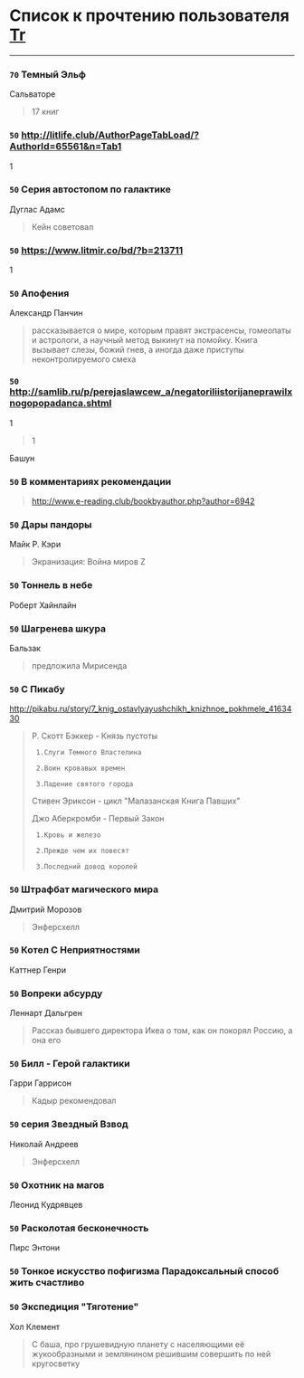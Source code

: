 # Список к прочтению пользователя [Tr](http://vk.com/gmg1991)
---

### `70` Темный Эльф
Сальваторе
> 17 книг

### `50` http://litlife.club/AuthorPageTabLoad/?AuthorId=65561&n=Tab1
1

### `50` Серия автостопом по галактике
Дуглас Адамс
> Кейн советовал

### `50` https://www.litmir.co/bd/?b=213711
1

### `50` Апофения
Александр Панчин
> рассказывается о мире, которым правят экстрасенсы, гомеопаты и астрологи, а научный метод выкинут на помойку. Книга вызывает слезы, божий гнев, а иногда даже приступы неконтролируемого смеха

### `50` http://samlib.ru/p/perejaslawcew_a/negatoriliistorijaneprawilxnogopopadanca.shtml
1
> 1

Башун

### `50` В комментариях рекомендации
> http://www.e-reading.club/bookbyauthor.php?author=6942

### `50` Дары пандоры
Майк Р. Кэри
> Экранизация: Война миров Z

### `50` Тоннель в небе
Роберт Хайнлайн

### `50` Шагренева шкура
Бальзак
> предложила Мирисенда

### `50` С Пикабу
http://pikabu.ru/story/7_knig_ostavlyayushchikh_knizhnoe_pokhmele_4163430
> Р. Скотт Бэккер - Князь пустоты
> 
>      1.Слуги Темного Властелина 
> 
>      2.Воин кровавых времен 
> 
>      3.Падение святого города 
> 
> Стивен Эриксон - цикл "Малазанская Книга Павших"
> 
> Джо Аберкромби - Первый Закон
> 
>      1.Кровь и железо 
> 
>      2.Прежде чем их повесят 
> 
>      3.Последний довод королей

### `50` Штрафбат магического мира
Дмитрий Морозов
> Энферсхелл

### `50` Котел С Неприятностями
Каттнер Генри

### `50` Вопреки абсурду
Леннарт Дальгрен
> Рассказ бывшего директора Икеа о том, как он покорял Россию, а она его

### `50` Билл - Герой галактики
Гарри Гаррисон
> Кадыр рекомендовал

### `50` серия Звездный Взвод
Николай Андреев
> Энферсхелл

### `50` Охотник на магов
Леонид Кудрявцев

### `50` Расколотая бесконечность
Пирс Энтони

### `50` Тонкое искусство пофигизма Парадоксальный способ жить счастливо

### `50` Экспедиция "Тяготение"
Хол Клемент
> С баша, про грушевидную планету с населяющими её жукообразными и землянином решившим совершить по ней кругосветку

